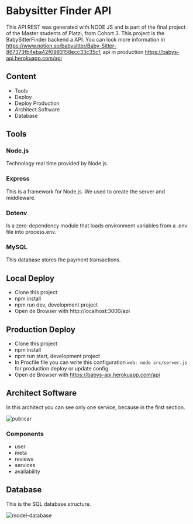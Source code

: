 # Babysitter Finder  API

This API REST was generated with NODE JS and is part of the final project of the Master students of Platzi, from Cohort 3.
This project is the BabySitterFinder backend a API. You can look more information in https://www.notion.so/babysitter/Baby-Sitter-867373fb4eba42f0993158ecc33c35cf, api in production https://babys-api.herokuapp.com/api

## Content

- Tools
- Deploy
- Deploy Production
- Architect Software
- Database


## Tools

### Node.js

Technology real time provided by Node.js.

### Express

This is a framework for Node.js. We used to create the server and middleware.

### Dotenv

Is a zero-dependency module that loads environment variables from a .env file into process.env.

### MySQL

This database stores the payment transactions.


## Local Deploy

- Clone this project
- npm install
- npm run dev, development project
- Open de Browser with http://localhost:3000/api

## Production Deploy

- Clone this project
- npm install
- npm run start, development project
- In Procfile file you can write this configuration `web: node src/server.js` for production deploy or update config.
- Open de Browser with https://babys-api.herokuapp.com/api

## Architect Software

In this architect you can see only one service, because in the first section.

![publicar](https://user-images.githubusercontent.com/57742000/93366251-81426a00-f810-11ea-85be-b3e12d9cc158.jpg)

### Components

- user
- meta
- reviews
- services
- availability

## Database

This is the SQL database structure.

![model-database](https://user-images.githubusercontent.com/57742000/93366935-76d4a000-f811-11ea-95c6-07bcbea7abc6.png)

